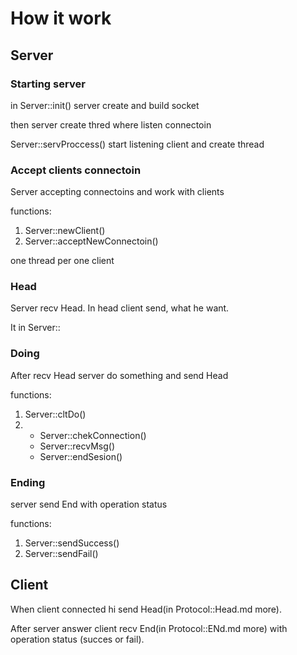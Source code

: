 # How it work

## Server

### Starting server

in Server::init() server create and build socket

then server create thred where listen connectoin

Server::servProccess() start listening client and create thread

### Accept clients connectoin

Server accepting connectoins and work with clients

functions:

1. Server::newClient()
2. Server::acceptNewConnectoin()

one thread per one client

### Head

Server recv Head. In head client send, what he want.

It in Server::

### Doing

After recv Head server do something and send Head

functions:

1. Server::cltDo()
2.
    - Server::chekConnection()
    - Server::recvMsg()
    - Server::endSesion()

### Ending

server send End with operation status

functions:

1. Server::sendSuccess()
2. Server::sendFail()

## Client

When client connected hi send Head(in Protocol::Head.md more).

After server answer client recv End(in Protocol::ENd.md more) with operation status (succes or fail).
